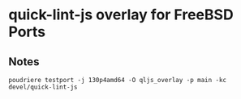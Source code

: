 # quick-lint-js overlay for FreeBSD Ports

## Notes

    poudriere testport -j 130p4amd64 -O qljs_overlay -p main -kc devel/quick-lint-js
